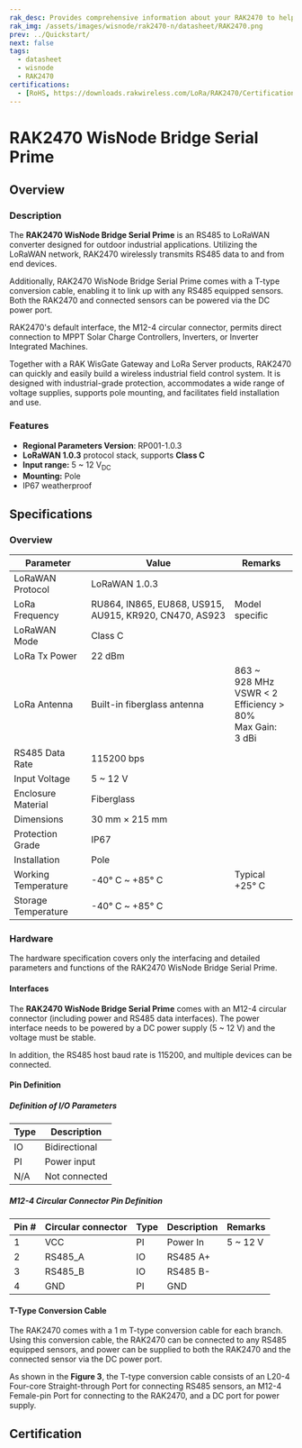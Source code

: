 ```yaml
---
rak_desc: Provides comprehensive information about your RAK2470 to help you use it. This information includes technical specifications, characteristics, and requirements, and it also discusses the device components.
rak_img: /assets/images/wisnode/rak2470-n/datasheet/RAK2470.png
prev: ../Quickstart/
next: false
tags:
  - datasheet
  - wisnode
  - RAK2470
certifications:
  - [RoHS, https://downloads.rakwireless.com/LoRa/RAK2470/Certification/RAK2470_ROHS_Report.pdf]
---
```


# RAK2470 WisNode Bridge Serial Prime

## Overview

<rk-img
src="/assets/images/wisnode/rak2470-n/datasheet/1.rak2470-overview.png"
width="35%"
caption="RAK2470 overview"
/>

### Description

The **RAK2470 WisNode Bridge Serial Prime** is an RS485 to LoRaWAN converter designed for outdoor industrial applications. Utilizing the LoRaWAN network, RAK2470 wirelessly transmits RS485 data to and from end devices.

Additionally, RAK2470 WisNode Bridge Serial Prime comes with a T-type conversion cable, enabling it to link up with any RS485 equipped sensors. Both the RAK2470 and connected sensors can be powered via the DC power port.

RAK2470's default interface, the M12-4 circular connector, permits direct connection to MPPT Solar Charge Controllers, Inverters, or Inverter Integrated Machines.

Together with a RAK WisGate Gateway and LoRa Server products, RAK2470 can quickly and easily build a wireless industrial field control system. It is designed with industrial-grade protection, accommodates a wide range of voltage supplies, supports pole mounting, and facilitates field installation and use.

### Features

- **Regional Parameters Version**: RP001-1.0.3
- **LoRaWAN 1.0.3** protocol stack, supports **Class C**
- **Input range:** 5 ~ 12&nbsp;V<sub>DC</sub>
- **Mounting:** Pole
- IP67 weatherproof

## Specifications

### Overview

| Parameter           | Value                                                  | Remarks                                                                    |
|---------------------|--------------------------------------------------------|----------------------------------------------------------------------------|
| LoRaWAN Protocol    | LoRaWAN 1.0.3                                          |                                                                            |
| LoRa Frequency      | RU864, IN865, EU868, US915, AU915, KR920, CN470, AS923 | Model specific                                                             |
| LoRaWAN Mode        | Class C                                                |                                                                            |
| LoRa Tx Power       | 22&nbsp;dBm                                            |                                                                            |
| LoRa Antenna        | Built-in fiberglass antenna                            | 863 ~ 928&nbsp;MHz<br>VSWR < 2<br>Efficiency > 80%<br>Max Gain: 3&nbsp;dBi |
| RS485 Data Rate     | 115200&nbsp;bps                                        |                                                                            |
| Input Voltage       | 5 ~ 12&nbsp;V                                          |                                                                            |
| Enclosure Material  | Fiberglass                                             |                                                                            |
| Dimensions          | 30&nbsp;mm × 215&nbsp;mm                               |                                                                            |
| Protection Grade    | IP67                                                   |                                                                            |
| Installation        | Pole                                                   |                                                                            |
| Working Temperature | -40°&nbsp;C ~ +85°&nbsp;C                              | Typical +25°&nbsp;C                                                        |
| Storage Temperature | -40°&nbsp;C ~ +85°&nbsp;C                               |                                                                            |

### Hardware

The hardware specification covers only the interfacing and detailed parameters and functions of the RAK2470 WisNode Bridge Serial Prime.

#### Interfaces

The **RAK2470 WisNode Bridge Serial Prime** comes with an M12-4 circular connector (including power and RS485 data interfaces). The power interface needs to be powered by a DC power supply (5 ~ 12&nbsp;V) and the voltage must be stable.

In addition, the RS485 host baud rate is 115200, and multiple devices can be connected.

#### Pin Definition

##### Definition of I/O Parameters

| Type | Description   |
|------|---------------|
| IO   | Bidirectional |
| PI   | Power input   |
| N/A  | Not connected |

##### M12-4 Circular Connector Pin Definition

<rk-img
src="/assets/images/wisnode/rak2470-n/datasheet/3.m12-4-connector-pin-definition.png"
width="35%"
caption="M12-4 connector pin definition"
/>

| Pin # | Circular connector | Type | Description | Remarks       |
|-------|--------------------|------|-------------|---------------|
| 1     | VCC                | PI   | Power In    | 5 ~ 12&nbsp;V |
| 2     | RS485_A            | IO   | RS485 A+    |               |
| 3     | RS485_B            | IO   | RS485 B-    |               |
| 4     | GND                | PI   | GND         |               |

#### T-Type Conversion Cable

The RAK2470 comes with a 1&nbsp;m T-type conversion cable for each branch. Using this conversion cable, the RAK2470 can be connected to any RS485 equipped sensors, and power can be supplied to both the RAK2470 and the connected sensor via the DC power port.

As shown in the **Figure 3**, the T-type conversion cable consists of an L20-4 Four-core Straight-through Port for connecting RS485 sensors, an M12-4 Female-pin Port for connecting to the RAK2470, and a DC port for power supply.

<rk-img
src="/assets/images/wisnode/rak2470-n/datasheet/4.t-type-conversion-cable.png"
width="70%"
caption="T-type conversion cable"
/>


## Certification

<rk-certifications :params="$page.frontmatter.certifications" />